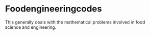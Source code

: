 # Foodengineeringcodes
This generally deals with the mathematical problems involved in food science and engineering.
